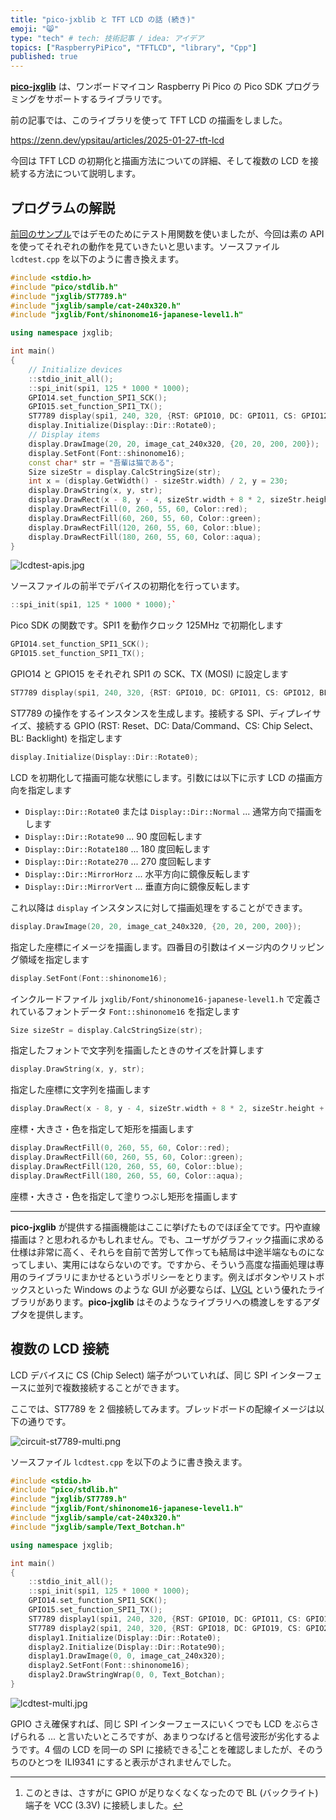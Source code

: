 ```yaml
---
title: "pico-jxblib と TFT LCD の話 (続き)"
emoji: "😸"
type: "tech" # tech: 技術記事 / idea: アイデア
topics: ["RaspberryPiPico", "TFTLCD", "library", "Cpp"]
published: true
---
```

[**pico-jxglib**](https://zenn.dev/ypsitau/articles/2025-01-24-jxglib-intro) は、ワンボードマイコン Raspberry Pi Pico の Pico SDK プログラミングをサポートするライブラリです。

前の記事では、このライブラリを使って TFT LCD の描画をしました。

https://zenn.dev/ypsitau/articles/2025-01-27-tft-lcd

今回は TFT LCD の初期化と描画方法についての詳細、そして複数の LCD を接続する方法について説明します。

## プログラムの解説

[前回のサンプル](https://zenn.dev/ypsitau/articles/2025-01-27-tft-lcd#tft-lcd-%E3%81%AE%E6%8F%8F%E7%94%BB)ではデモのためにテスト用関数を使いましたが、今回は素の API を使ってそれぞれの動作を見ていきたいと思います。ソースファイル `lcdtest.cpp` を以下のように書き換えます。

```cpp:lcdtest.cpp
#include <stdio.h>
#include "pico/stdlib.h"
#include "jxglib/ST7789.h"
#include "jxglib/sample/cat-240x320.h"
#include "jxglib/Font/shinonome16-japanese-level1.h"

using namespace jxglib;

int main()
{
    // Initialize devices
    ::stdio_init_all();
    ::spi_init(spi1, 125 * 1000 * 1000);
    GPIO14.set_function_SPI1_SCK();
    GPIO15.set_function_SPI1_TX();
    ST7789 display(spi1, 240, 320, {RST: GPIO10, DC: GPIO11, CS: GPIO12, BL: GPIO13});
    display.Initialize(Display::Dir::Rotate0);
    // Display items
    display.DrawImage(20, 20, image_cat_240x320, {20, 20, 200, 200});
    display.SetFont(Font::shinonome16);
    const char* str = "吾輩は猫である";
    Size sizeStr = display.CalcStringSize(str);
    int x = (display.GetWidth() - sizeStr.width) / 2, y = 230;
    display.DrawString(x, y, str);
    display.DrawRect(x - 8, y - 4, sizeStr.width + 8 * 2, sizeStr.height + 4 * 2, Color::white);
    display.DrawRectFill(0, 260, 55, 60, Color::red);
    display.DrawRectFill(60, 260, 55, 60, Color::green);
    display.DrawRectFill(120, 260, 55, 60, Color::blue);
    display.DrawRectFill(180, 260, 55, 60, Color::aqua);
}
```

![lcdtest-apis.jpg](/images/lcdtest-apis.jpg)

ソースファイルの前半でデバイスの初期化を行っています。

```cpp
::spi_init(spi1, 125 * 1000 * 1000);`
```

Pico SDK の関数です。SPI1 を動作クロック 125MHz で初期化します

```cpp
GPIO14.set_function_SPI1_SCK();
GPIO15.set_function_SPI1_TX();
```

GPIO14 と GPIO15 をそれぞれ SPI1 の SCK、TX (MOSI) に設定します

```cpp
ST7789 display(spi1, 240, 320, {RST: GPIO10, DC: GPIO11, CS: GPIO12, BL: GPIO13});
```

ST7789 の操作をするインスタンスを生成します。接続する SPI、ディプレイサイズ、接続する GPIO (RST: Reset、DC: Data/Command、CS: Chip Select、BL: Backlight) を指定します

```cpp
display.Initialize(Display::Dir::Rotate0);
```

LCD を初期化して描画可能な状態にします。引数には以下に示す LCD の描画方向を指定します

- `Display::Dir::Rotate0` または `Display::Dir::Normal` ... 通常方向で描画をします
- `Display::Dir::Rotate90` ... 90 度回転します
- `Display::Dir::Rotate180` ... 180 度回転します
- `Display::Dir::Rotate270` ... 270 度回転します
- `Display::Dir::MirrorHorz` ... 水平方向に鏡像反転します
- `Display::Dir::MirrorVert` ... 垂直方向に鏡像反転します

これ以降は `display` インスタンスに対して描画処理をすることができます。

```cpp
display.DrawImage(20, 20, image_cat_240x320, {20, 20, 200, 200});
```

指定した座標にイメージを描画します。四番目の引数はイメージ内のクリッピング領域を指定します

```cpp
display.SetFont(Font::shinonome16);
```

インクルードファイル `jxglib/Font/shinonome16-japanese-level1.h` で定義されているフォントデータ `Font::shinonome16` を指定します

```cpp
Size sizeStr = display.CalcStringSize(str);
```

指定したフォントで文字列を描画したときのサイズを計算します

```cpp
display.DrawString(x, y, str);
```

指定した座標に文字列を描画します

```cpp
display.DrawRect(x - 8, y - 4, sizeStr.width + 8 * 2, sizeStr.height + 4 * 2, Color::white);
```

座標・大きさ・色を指定して矩形を描画します

```cpp
display.DrawRectFill(0, 260, 55, 60, Color::red);
display.DrawRectFill(60, 260, 55, 60, Color::green);
display.DrawRectFill(120, 260, 55, 60, Color::blue);
display.DrawRectFill(180, 260, 55, 60, Color::aqua);
```

座標・大きさ・色を指定して塗りつぶし矩形を描画します

- - -

**pico-jxglib** が提供する描画機能はここに挙げたものでほぼ全てです。円や直線描画は？と思われるかもしれません。でも、ユーザがグラフィック描画に求める仕様は非常に高く、それらを自前で苦労して作っても結局は中途半端なものになってしまい、実用にはならないのです。ですから、そういう高度な描画処理は専用のライブラリにまかせるというポリシーをとります。例えばボタンやリストボックスといった Windows のような GUI が必要ならば、[LVGL](https://lvgl.io/) という優れたライブラリがあります。**pico-jxglib** はそのようなライブラリへの橋渡しをするアダプタを提供します。

## 複数の LCD 接続

LCD デバイスに CS (Chip Select) 端子がついていれば、同じ SPI インターフェースに並列で複数接続することができます。

ここでは、ST7789 を 2 個接続してみます。ブレッドボードの配線イメージは以下の通りです。

![circuit-st7789-multi.png](/images/circuit-st7789-multi.png)

ソースファイル `lcdtest.cpp` を以下のように書き換えます。

```cpp:lcdtest.cpp
#include <stdio.h>
#include "pico/stdlib.h"
#include "jxglib/ST7789.h"
#include "jxglib/Font/shinonome16-japanese-level1.h"
#include "jxglib/sample/cat-240x320.h"
#include "jxglib/sample/Text_Botchan.h"

using namespace jxglib;

int main()
{
    ::stdio_init_all();
    ::spi_init(spi1, 125 * 1000 * 1000);
    GPIO14.set_function_SPI1_SCK();
    GPIO15.set_function_SPI1_TX();
    ST7789 display1(spi1, 240, 320, {RST: GPIO10, DC: GPIO11, CS: GPIO12, BL: GPIO13});
    ST7789 display2(spi1, 240, 320, {RST: GPIO18, DC: GPIO19, CS: GPIO20, BL: GPIO21});
    display1.Initialize(Display::Dir::Rotate0);
    display2.Initialize(Display::Dir::Rotate90);
    display1.DrawImage(0, 0, image_cat_240x320);
    display2.SetFont(Font::shinonome16);
    display2.DrawStringWrap(0, 0, Text_Botchan);
}
```

![lcdtest-multi.jpg](/images/lcdtest-multi.jpg)

GPIO さえ確保すれば、同じ SPI インターフェースにいくつでも LCD をぶらさげられる ... と言いたいところですが、あまりつなげると信号波形が劣化するようです。4 個の LCD を同一の SPI に接続できる[^multi-connect]ことを確認しましたが、そのうちのひとつを ILI9341 にすると表示がされませんでした。

[^multi-connect]: このときは、さすがに GPIO が足りなくなくなったので BL (バックライト) 端子を VCC (3.3V) に接続しました。
